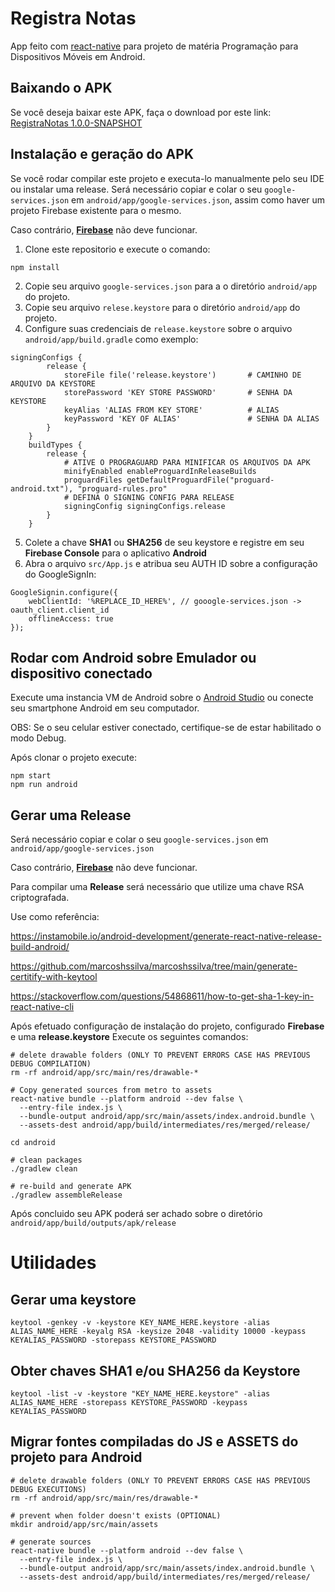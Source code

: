 # Registra Notas
App feito com [react-native](https://reactnative.dev/) para 
projeto de matéria Programação para Dispositivos Móveis em Android.

## Baixando o APK

Se você deseja baixar este APK, faça o download por este link:
[RegistraNotas 1.0.0-SNAPSHOT](https://github.com/marcoshssilva/app-registranotas-react-native/releases/tag/1.0.0-SNAPSHOT)

## Instalação e geração do APK

Se você rodar compilar este projeto e executa-lo manualmente pelo seu IDE ou instalar uma release.
Será necessário copiar e colar o seu `google-services.json` em `android/app/google-services.json`, assim como haver um projeto Firebase existente para o mesmo. 

Caso contrário, **[Firebase](https://firebase.google.com/?hl=pt)** não deve funcionar.

1. Clone este repositorio e execute o comando: 
```
npm install
```
2. Copie seu arquivo `google-services.json` para a o diretório `android/app` do projeto.
3. Copie seu arquivo `relese.keystore` para o diretório `android/app` do projeto.
4. Configure suas credenciais de `release.keystore` sobre o arquivo `android/app/build.gradle` como exemplo:
```
signingConfigs {
        release {
            storeFile file('release.keystore')       # CAMINHO DE ARQUIVO DA KEYSTORE 
            storePassword 'KEY STORE PASSWORD'       # SENHA DA KEYSTORE
            keyAlias 'ALIAS FROM KEY STORE'          # ALIAS
            keyPassword 'KEY OF ALIAS'               # SENHA DA ALIAS
        }
    }
    buildTypes {
        release {
            # ATIVE O PROGRAGUARD PARA MINIFICAR OS ARQUIVOS DA APK
            minifyEnabled enableProguardInReleaseBuilds
            proguardFiles getDefaultProguardFile("proguard-android.txt"), "proguard-rules.pro"
            # DEFINA O SIGNING CONFIG PARA RELEASE
            signingConfig signingConfigs.release
        }
    }
```
5. Colete a chave **SHA1** ou **SHA256** de seu keystore e registre em seu **Firebase Console** para o aplicativo **Android**
6. Abra o arquivo `src/App.js` e atribua seu AUTH ID sobre a configuração do GoogleSignIn:
```
GoogleSignin.configure({
    webClientId: '%REPLACE_ID_HERE%', // gooogle-services.json -> oauth_client.client_id
    offlineAccess: true
});
```


## Rodar com Android sobre Emulador ou dispositivo conectado
Execute uma instancia VM de Android sobre o [Android Studio](https://developer.android.com/studio) ou conecte seu smartphone Android em seu computador.

OBS: Se o seu celular estiver conectado,
certifique-se de estar habilitado o modo Debug.

Após clonar o projeto execute:
```
npm start
npm run android
```

## Gerar uma Release

Será necessário copiar e colar o seu `google-services.json` em `android/app/google-services.json`

Caso contrário, **[Firebase](https://firebase.google.com/?hl=pt)** não deve funcionar.

Para compilar uma **Release** será necessário que utilize uma chave RSA criptografada.

Use como referência:

https://instamobile.io/android-development/generate-react-native-release-build-android/

https://github.com/marcoshssilva/marcoshssilva/tree/main/generate-certitify-with-keytool

https://stackoverflow.com/questions/54868611/how-to-get-sha-1-key-in-react-native-cli

Após efetuado configuração de instalação do projeto, configurado **Firebase** e uma **release.keystore**
Execute os seguintes comandos:
```
# delete drawable folders (ONLY TO PREVENT ERRORS CASE HAS PREVIOUS DEBUG COMPILATION)
rm -rf android/app/src/main/res/drawable-*

# Copy generated sources from metro to assets
react-native bundle --platform android --dev false \
  --entry-file index.js \
  --bundle-output android/app/src/main/assets/index.android.bundle \
  --assets-dest android/app/build/intermediates/res/merged/release/

cd android

# clean packages
./gradlew clean

# re-build and generate APK
./gradlew assembleRelease
```

Após concluido seu APK poderá ser achado sobre o diretório `android/app/build/outputs/apk/release`

# Utilidades

## Gerar uma keystore
```
keytool -genkey -v -keystore KEY_NAME_HERE.keystore -alias ALIAS_NAME_HERE -keyalg RSA -keysize 2048 -validity 10000 -keypass KEYALIAS_PASSWORD -storepass KEYSTORE_PASSWORD
```

## Obter chaves SHA1 e/ou SHA256 da Keystore
```
keytool -list -v -keystore "KEY_NAME_HERE.keystore" -alias ALIAS_NAME_HERE -storepass KEYSTORE_PASSWORD -keypass KEYALIAS_PASSWORD
```

## Migrar fontes compiladas do JS e ASSETS do projeto para Android
```
# delete drawable folders (ONLY TO PREVENT ERRORS CASE HAS PREVIOUS DEBUG EXECUTIONS)
rm -rf android/app/src/main/res/drawable-*

# prevent when folder doesn't exists (OPTIONAL) 
mkdir android/app/src/main/assets

# generate sources
react-native bundle --platform android --dev false \
  --entry-file index.js \
  --bundle-output android/app/src/main/assets/index.android.bundle \
  --assets-dest android/app/build/intermediates/res/merged/release/
```
